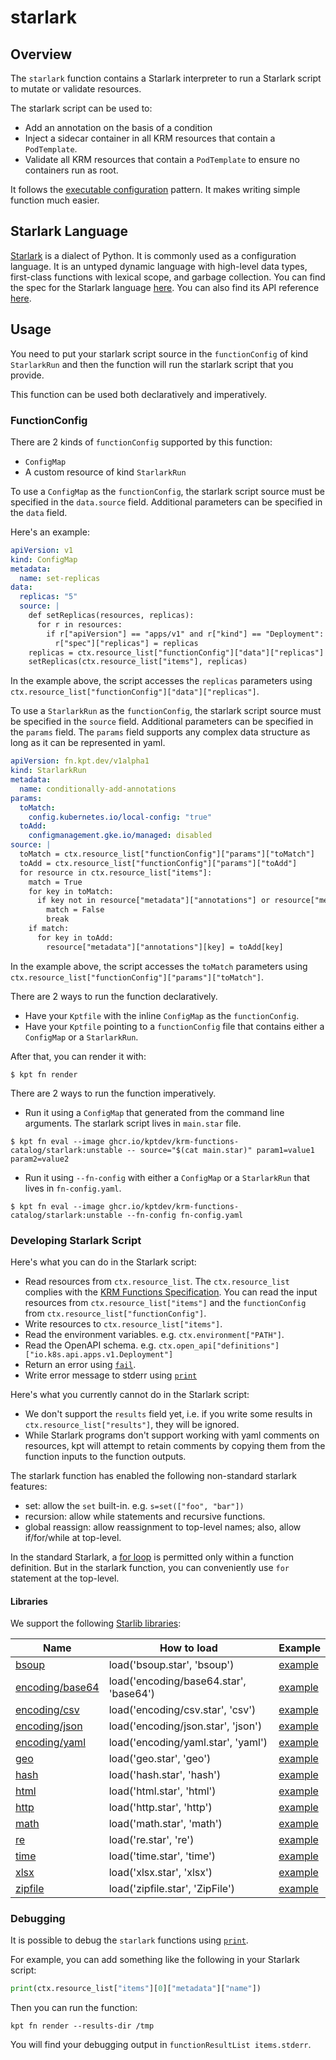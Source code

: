 # starlark

## Overview

<!--mdtogo:Short-->

The `starlark` function contains a Starlark interpreter to run a Starlark script
to mutate or validate resources.

The starlark script can be used to:

- Add an annotation on the basis of a condition
- Inject a sidecar container in all KRM resources that contain a `PodTemplate`.
- Validate all KRM resources that contain a `PodTemplate` to ensure no
  containers run as root.

It follows the [executable configuration] pattern. It makes writing simple
function much easier.

<!--mdtogo-->

## Starlark Language

[Starlark] is a dialect of Python. It is commonly used as a configuration
language. It is an untyped dynamic language with high-level data types,
first-class functions with lexical scope, and garbage collection. You can find
the spec for the Starlark language [here][spec]. You can also find its API
reference [here][apiref].

<!--mdtogo:Long-->

## Usage

You need to put your starlark script source in the `functionConfig` of
kind `StarlarkRun` and then the function will run the starlark script that you
provide.

This function can be used both declaratively and imperatively.

### FunctionConfig

There are 2 kinds of `functionConfig` supported by this function:

- `ConfigMap`
- A custom resource of kind `StarlarkRun`

To use a `ConfigMap` as the `functionConfig`, the starlark script source must be
specified in the `data.source` field. Additional parameters can be specified in
the `data` field.

Here's an example:

```yaml
apiVersion: v1
kind: ConfigMap
metadata:
  name: set-replicas
data:
  replicas: "5"
  source: |
    def setReplicas(resources, replicas):
      for r in resources:
        if r["apiVersion"] == "apps/v1" and r["kind"] == "Deployment":
          r["spec"]["replicas"] = replicas
    replicas = ctx.resource_list["functionConfig"]["data"]["replicas"]
    setReplicas(ctx.resource_list["items"], replicas)
```

In the example above, the script accesses the `replicas` parameters
using `ctx.resource_list["functionConfig"]["data"]["replicas"]`.

To use a `StarlarkRun` as the `functionConfig`, the starlark script source must
be specified in the `source` field. Additional parameters can be specified in
the `params` field. The `params` field supports any complex data structure as
long as it can be represented in yaml.

```yaml
apiVersion: fn.kpt.dev/v1alpha1
kind: StarlarkRun
metadata:
  name: conditionally-add-annotations
params:
  toMatch:
    config.kubernetes.io/local-config: "true"
  toAdd:
    configmanagement.gke.io/managed: disabled
source: |    
  toMatch = ctx.resource_list["functionConfig"]["params"]["toMatch"]
  toAdd = ctx.resource_list["functionConfig"]["params"]["toAdd"]
  for resource in ctx.resource_list["items"]:
    match = True
    for key in toMatch:
      if key not in resource["metadata"]["annotations"] or resource["metadata"]["annotations"][key] != toMatch[key]:
        match = False
        break
    if match:
      for key in toAdd:
        resource["metadata"]["annotations"][key] = toAdd[key]
```

In the example above, the script accesses the `toMatch` parameters
using `ctx.resource_list["functionConfig"]["params"]["toMatch"]`.

There are 2 ways to run the function declaratively.

- Have your `Kptfile` with the inline `ConfigMap` as the `functionConfig`.
- Have your `Kptfile` pointing to a `functionConfig` file that contains either a
  `ConfigMap` or a `StarlarkRun`.

After that, you can render it with:

```shell
$ kpt fn render
```

There are 2 ways to run the function imperatively.

- Run it using a `ConfigMap` that generated from the command line arguments. The
  starlark script lives in `main.star` file.

```shell
$ kpt fn eval --image ghcr.io/kptdev/krm-functions-catalog/starlark:unstable -- source="$(cat main.star)" param1=value1 param2=value2
```

- Run it using `--fn-config` with either a `ConfigMap` or a `StarlarkRun` that
  lives in `fn-config.yaml`.

```shell
$ kpt fn eval --image ghcr.io/kptdev/krm-functions-catalog/starlark:unstable --fn-config fn-config.yaml
```

### Developing Starlark Script

Here's what you can do in the Starlark script:

- Read resources from `ctx.resource_list`. The `ctx.resource_list` complies with
  the [KRM Functions Specification]. You can read the input resources from
  `ctx.resource_list["items"]` and the `functionConfig` from
  `ctx.resource_list["functionConfig"]`.
- Write resources to `ctx.resource_list["items"]`.
- Read the environment variables. e.g. `ctx.environment["PATH"]`.
- Read the OpenAPI schema. e.g. `ctx.open_api["definitions"]["io.k8s.api.apps.v1.Deployment"]`
- Return an error using [`fail`][fail].
- Write error message to stderr using [`print`][print]

Here's what you currently cannot do in the Starlark script:

- We don't support the `results` field yet, i.e. if you write some results in
  `ctx.resource_list["results"]`, they will be ignored.
- While Starlark programs don't support working with yaml comments on resources,
  kpt will attempt to retain comments by copying them from the function inputs
  to the function outputs.

The starlark function has enabled the following non-standard starlark features:

- set: allow the `set` built-in. e.g. `s=set(["foo", "bar"])`
- recursion: allow while statements and recursive functions.
- global reassign: allow reassignment to top-level names; also, allow
  if/for/while at top-level.

In the standard Starlark, a [for loop] is permitted only within a function
definition. But in the starlark function, you can conveniently use `for`
statement at the top-level.

#### Libraries

We support the following [Starlib libraries]:

| Name               | How to load                            | Example |
|--------------------|----------------------------------------|---------|
| [bsoup]            | load('bsoup.star', 'bsoup')            | [example](https://github.com/qri-io/starlib/blob/master/bsoup/testdata/test.star)           |
| [encoding/base64]  | load('encoding/base64.star', 'base64') | [example](https://github.com/qri-io/starlib/blob/master/encoding/base64/testdata/test.star) |
| [encoding/csv]     | load('encoding/csv.star', 'csv')       | [example](https://github.com/qri-io/starlib/blob/master/encoding/csv/testdata/test.star)    |
| [encoding/json]    | load('encoding/json.star', 'json')     | [example](https://github.com/google/starlark-go/blob/master/starlark/testdata/json.star)    |
| [encoding/yaml]    | load('encoding/yaml.star', 'yaml')     | [example](https://github.com/qri-io/starlib/blob/master/encoding/yaml/testdata/test.star)   |
| [geo]              | load('geo.star', 'geo')                | [example](https://github.com/qri-io/starlib/blob/master/geo/testdata/test.star)             |
| [hash]             | load('hash.star', 'hash')              | [example](https://github.com/qri-io/starlib/blob/master/hash/testdata/test.star)            |
| [html]             | load('html.star', 'html')              | [example](https://github.com/qri-io/starlib/blob/master/html/testdata/test.star)            |
| [http]             | load('http.star', 'http')              | [example](https://github.com/qri-io/starlib/blob/master/http/testdata/test.star)            |
| [math]             | load('math.star', 'math')              | [example](https://github.com/google/starlark-go/blob/master/starlark/testdata/math.star)    |
| [re]               | load('re.star', 're')                  | [example](https://github.com/qri-io/starlib/blob/master/re/testdata/test.star)              |
| [time]             | load('time.star', 'time')              | [example](https://github.com/google/starlark-go/blob/master/starlark/testdata/time.star)    |
| [xlsx]             | load('xlsx.star', 'xlsx')              | [example](https://github.com/qri-io/starlib/blob/master/xlsx/testdata/test.star)            |
| [zipfile]          | load('zipfile.star', 'ZipFile')        | [example](https://github.com/qri-io/starlib/blob/master/zipfile/testdata/test.star)         |

### Debugging

It is possible to debug the `starlark` functions using [`print`][print].

For example, you can add something like the following in your Starlark script:

```python
print(ctx.resource_list["items"][0]["metadata"]["name"])
```

Then you can run the function:

```shell
kpt fn render --results-dir /tmp
```

You will find your debugging output in `functionResultList items.stderr`.

<!--mdtogo-->

[Starlark]: https://docs.bazel.build/versions/master/skylark/language.html

[executable configuration]: https://kpt.dev/book/05-developing-functions/04-executable-configuration

[spec]: https://github.com/bazelbuild/starlark/blob/master/spec.md

[apiref]: https://docs.bazel.build/versions/master/skylark/lib/skylark-overview.html

[KRM Functions Specification]: https://kpt.dev/book/05-developing-functions/01-functions-specification

[for loop]: https://github.com/bazelbuild/starlark/blob/master/spec.md#for-loops

[fail]: https://docs.bazel.build/versions/master/skylark/lib/globals.html#fail

[print]: https://docs.bazel.build/versions/master/skylark/lib/globals.html#print

[Starlib libraries]: https://github.com/qri-io/starlib#packages

[bsoup]: https://github.com/qri-io/starlib/tree/v0.5.0/bsoup

[encoding/base64]: https://github.com/qri-io/starlib/tree/v0.5.0/encoding/base64

[encoding/csv]: https://github.com/qri-io/starlib/tree/v0.5.0/encoding/csv

[encoding/json]: https://pkg.go.dev/go.starlark.net/lib/json

[encoding/yaml]: https://github.com/qri-io/starlib/tree/v0.5.0/encoding/yaml

[geo]: https://github.com/qri-io/starlib/tree/v0.5.0/geo

[hash]: https://github.com/qri-io/starlib/tree/v0.5.0/hash

[html]: https://github.com/qri-io/starlib/tree/v0.5.0/html

[http]: https://github.com/qri-io/starlib/tree/v0.5.0/http

[math]: https://pkg.go.dev/go.starlark.net/lib/math

[re]: https://github.com/qri-io/starlib/tree/v0.5.0/re

[time]: https://pkg.go.dev/go.starlark.net/lib/time

[xlsx]: https://github.com/qri-io/starlib/tree/v0.5.0/xlsx

[zipfile]: https://github.com/qri-io/starlib/tree/v0.5.0/zipfile

